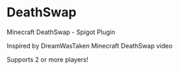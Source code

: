 # DeathSwap

Minecraft DeathSwap - Spigot Plugin

Inspired by DreamWasTaken Minecraft DeathSwap video

Supports 2 or more players!
